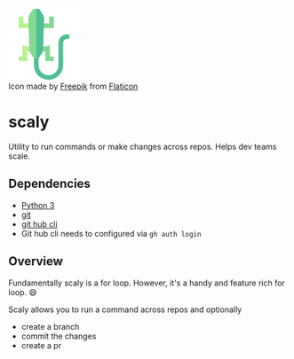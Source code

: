 ![Scaly Logo](lizard.png)  
Icon made by [Freepik](https://www.flaticon.com/authors/freepik) from [Flaticon](https://www.flaticon.com/)

# scaly
Utility to run commands or make changes across repos. Helps dev teams scale.

## Dependencies
- [Python 3](https://www.python.org/downloads/)
- [git](https://git-scm.com/downloads)
- [git hub cli](https://cli.github.com/)
- Git hub cli needs to configured via `gh auth login`

## Overview
Fundamentally scaly is a for loop. However, it's a handy and feature rich for loop. :smile:

Scaly allows you to run a command across repos and optionally
- create a branch
- commit the changes
- create a pr
